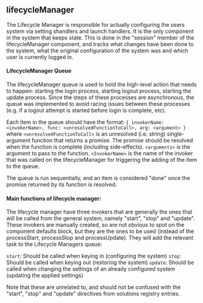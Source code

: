 ## lifecycleManager

The Lifecycle Manager is responsible for actually configuring the users system via setting shandlers and launch handlers. It is the only component in the system that keeps state. This is done in the "session" member of the lifecycleManager component, and tracks what changes have been done to the system, what the original configuration of the system was and which user is currently logged in.

#### LifecycleManager Queue

The lifecycleManager queue is used to hold the high-level action that needs to happen: starting the login process, starting logout process, starting the update process. Since the steps of these processes are asynchronous, the queue was implemented to avoid racing issues between these processes (e.g. if a logout attempt is started before login is complete, etc).

Each item in the queue should have the format: `{ invokerName: <invokerName>, func: <unresolvedFunctionToCall>, arg: <argument> }` where `<unresolvedFunctionToCall>` is an unresolved (i.e. string) single-argument function that returns a promise. The promise should be resolved when the function is complete (including side-effects). `<arguments>` is the argument to pass to the function. `<InvokerName>` is the name of the invoker that was called on the lifecycleManager for triggering the adding of the item to the queue.

The queue is run sequentially, and an item is considered "done" once the promise returned by its function is resolved.


#### Main functions of lifecycle manager:
The lifecycle manager have three invokers that are generally the ones that will be called from the general system, namely "start", "stop" and "update". These invokers are manually created, so are not obvious to spot on the component defaults block, but they are the ones to be used (instead of the processStart, processStop and processUpdate). They will add the relevant task to the Lifecycle Managers queue:

`start`: Should be called when keying in (configuring the system)
`stop`: Should be called when keying out (restoring the system)
`update`: Should be called when changing the settings of an already configured system (updating the applied settings)

Note that these are unrelated to, and should not be confused with the "start", "stop" and "update" directives from solutions registry entries.
